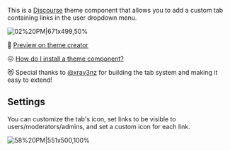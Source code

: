 This is a [Discourse](https://www.discourse.org/) theme component that allows you to add a custom tab containing links in the user dropdown menu. 

![02%20PM|671x499,50%](https://d11a6trkgmumsb.cloudfront.net/optimized/3X/d/9/d9ccc2a1f284593ad71bd319f938447cedd675aa_2_670x498.png) 

:telescope: [Preview on theme creator]( https://theme-creator.discourse.org/theme/awesomerobot/user-menu-tab)

:confounded:  [How do I install a theme component?](https://meta.discourse.org/t/how-do-i-install-a-theme-or-theme-component/63682)

:heart_eyes_cat: Special thanks to [@xrav3nz](https://github.com/xrav3nz) for building the tab system and making it easy to extend! 


## Settings

You can customize the tab's icon, set links to be visible to users/moderators/admins, and set a custom icon for each link.

![58%20PM|551x500,100%](https://d11a6trkgmumsb.cloudfront.net/optimized/3X/c/3/c37ea0cd056c852470385325856b394504bba6c6_2_1102x1000.png)
